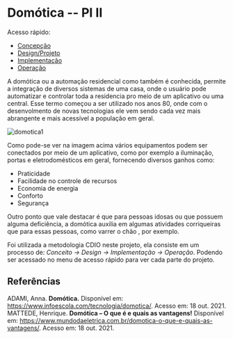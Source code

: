 # Domótica -- PI II

Acesso rápido:
  - [Concepção](./Concepcao.md)
  - [Design/Projeto](./Design.md)
  - [Implementação](./Implementacao.md)
  - [Operação](./Operacao.md)

  A domótica ou a automação residencial como também é conhecida, permite a integração de diversos sistemas de uma casa, onde o usuário pode automatizar e controlar toda a residencia pro meio de um aplicativo ou uma central. Esse termo começou a ser utilizado nos anos 80, onde com o desenvolmento de novas tecnologias ele vem sendo cada vez mais abrangente e mais acessível a população em geral.
  
![domotica1](https://noticiasetecnologia.com/wp-content/uploads/2021/04/domotica-2.jpg)

  Como pode-se ver na imagem acima vários equipamentos podem ser conectados por meio de um aplicativo, como por exemplo a iluminação, portas e eletrodomésticos em geral, fornecendo diversos ganhos como:
  - Praticidade
  - Facilidade no controle de recursos
  - Economia de energia
  - Conforto
  - Segurança
    
  Outro ponto que vale destacar é que para pessoas idosas ou que possuem alguma deficiência, a domótica auxilia em algumas atividades corriqueiras que para essas pessoas, como varrer o chão , por exemplo.
  
  Foi utilizada a metodologia CDIO neste projeto, ela consiste em um processo de:
  *Conceito -> Design -> Implementação -> Operação*. Podendo ser acessado no menu de acesso rápido para ver cada parte do projeto.

## Referências

ADAMI, Anna. **Domótica.** Disponível em: <https://www.infoescola.com/tecnologia/domotica/>. Acesso em: 18 out. 2021.
MATTEDE, Henrique. **Domótica – O que é e quais as vantagens!** Disponível em: <https://www.mundodaeletrica.com.br/domotica-o-que-e-quais-as-vantagens/>. Acesso em: 18 out. 2021.

